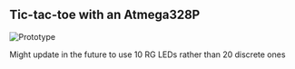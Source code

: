 ## Tic-tac-toe with an Atmega328P

![Prototype](https://github.com/plastictesseract/tic-tac-toe/blob/master/img/prototype.jpg)

Might update in the future to use 10 RG LEDs rather than 20 discrete ones
